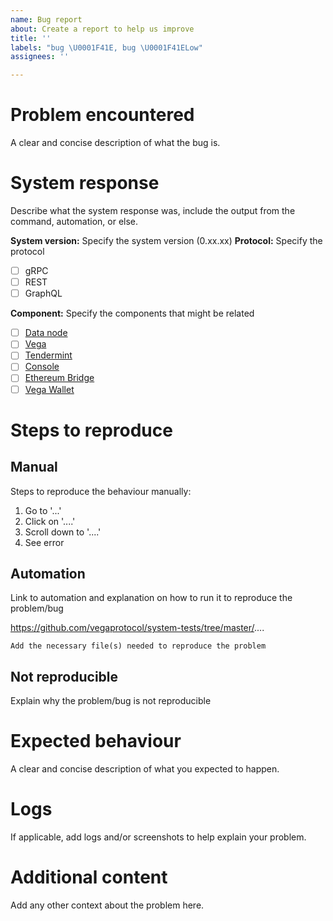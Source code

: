 ```yaml
---
name: Bug report
about: Create a report to help us improve
title: ''
labels: "bug \U0001F41E, bug \U0001F41ELow"
assignees: ''

---
```


# Problem encountered
A clear and concise description of what the bug is.

# System response
Describe what the system response was, include the output from the command, automation, or else.

**System version:** Specify the system version (0.xx.xx)
**Protocol:** Specify the protocol
- [ ] gRPC
- [ ] REST
- [ ] GraphQL

**Component:** Specify the components that might be related
- [ ] [Data node](https://github.com/vegaprotocol/data-node/)
- [ ] [Vega](https://github.com/vegaprotocol/vega/)
- [ ] [Tendermint](https://github.com/tendermint/tendermint)
- [ ] [Console](https://github.com/vegaprotocol/console/)
- [ ] [Ethereum Bridge](https://github.com/vegaprotocol/Event_Queue)
- [ ] [Vega Wallet](https://github.com/vegaprotocol/go-wallet/)

# Steps to reproduce

## Manual
Steps to reproduce the behaviour manually:
1. Go to '...'
2. Click on '....'
3. Scroll down to '....'
4. See error

## Automation
Link to automation and explanation on how to run it to reproduce the problem/bug

https://github.com/vegaprotocol/system-tests/tree/master/....

`Add the necessary file(s) needed to reproduce the problem`

## Not reproducible
Explain why the problem/bug is not reproducible

# Expected behaviour
A clear and concise description of what you expected to happen.

# Logs
If applicable, add logs and/or screenshots to help explain your problem.

# Additional content
Add any other context about the problem here.
